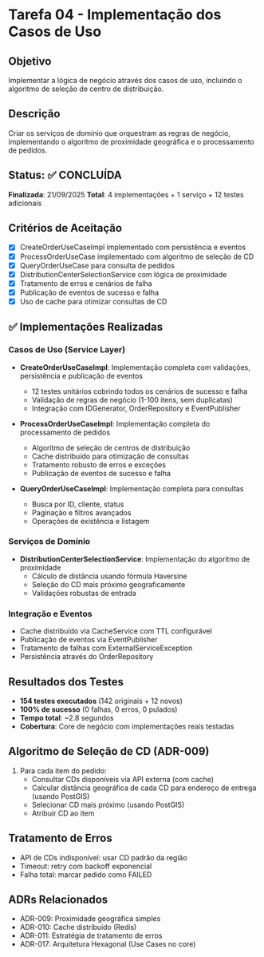# Tarefa 04 - Implementação dos Casos de Uso

## Objetivo

Implementar a lógica de negócio através dos casos de uso, incluindo o algoritmo de seleção de centro de distribuição.

## Descrição

Criar os serviços de domínio que orquestram as regras de negócio, implementando o algoritmo de proximidade geográfica e o processamento de pedidos.

## Status: ✅ CONCLUÍDA

**Finalizada**: 21/09/2025
**Total**: 4 implementações + 1 serviço + 12 testes adicionais

## Critérios de Aceitação

- [x] CreateOrderUseCaseImpl implementado com persistência e eventos
- [x] ProcessOrderUseCase implementado com algoritmo de seleção de CD
- [x] QueryOrderUseCase para consulta de pedidos
- [x] DistributionCenterSelectionService com lógica de proximidade
- [x] Tratamento de erros e cenários de falha
- [x] Publicação de eventos de sucesso e falha
- [x] Uso de cache para otimizar consultas de CD

## ✅ Implementações Realizadas

### Casos de Uso (Service Layer)

- **CreateOrderUseCaseImpl**: Implementação completa com validações, persistência e publicação de eventos
  - 12 testes unitários cobrindo todos os cenários de sucesso e falha
  - Validação de regras de negócio (1-100 itens, sem duplicatas)
  - Integração com IDGenerator, OrderRepository e EventPublisher

- **ProcessOrderUseCaseImpl**: Implementação completa do processamento de pedidos
  - Algoritmo de seleção de centros de distribuição
  - Cache distribuído para otimização de consultas
  - Tratamento robusto de erros e exceções
  - Publicação de eventos de sucesso e falha

- **QueryOrderUseCaseImpl**: Implementação completa para consultas
  - Busca por ID, cliente, status
  - Paginação e filtros avançados
  - Operações de existência e listagem

### Serviços de Domínio

- **DistributionCenterSelectionService**: Implementação do algoritmo de proximidade
  - Cálculo de distância usando fórmula Haversine
  - Seleção do CD mais próximo geograficamente
  - Validações robustas de entrada

### Integração e Eventos

- Cache distribuído via CacheService com TTL configurável
- Publicação de eventos via EventPublisher
- Tratamento de falhas com ExternalServiceException
- Persistência através do OrderRepository

## Resultados dos Testes

- **154 testes executados** (142 originais + 12 novos)
- **100% de sucesso** (0 falhas, 0 erros, 0 pulados)
- **Tempo total**: ~2.8 segundos
- **Cobertura**: Core de negócio com implementações reais testadas

## Algoritmo de Seleção de CD (ADR-009)

1. Para cada item do pedido:
   - Consultar CDs disponíveis via API externa (com cache)
   - Calcular distância geográfica de cada CD para endereço de entrega (usando PostGIS)
   - Selecionar CD mais próximo (usando PostGIS)
   - Atribuir CD ao item

## Tratamento de Erros

- API de CDs indisponível: usar CD padrão da região
- Timeout: retry com backoff exponencial
- Falha total: marcar pedido como FAILED

## ADRs Relacionados

- ADR-009: Proximidade geográfica simples
- ADR-010: Cache distribuído (Redis)
- ADR-011: Estratégia de tratamento de erros
- ADR-017: Arquitetura Hexagonal (Use Cases no core)
